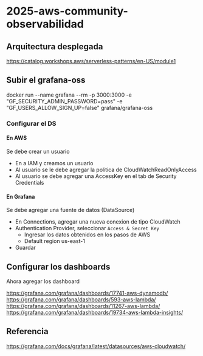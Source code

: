 # 2025-aws-community-observabilidad


## Arquitectura desplegada
https://catalog.workshops.aws/serverless-patterns/en-US/module1


## Subir el grafana-oss
docker run --name grafana --rm -p 3000:3000 -e "GF_SECURITY_ADMIN_PASSWORD=pass" -e "GF_USERS_ALLOW_SIGN_UP=false" grafana/grafana-oss

### Configurar el DS

#### En AWS
Se debe crear un usuario
- En a IAM y creamos un usuario
- Al usuario se le debe agregar la politica de CloudWatchReadOnlyAccess
- Al usuario se debe agregar una AccessKey en el tab de Security Credentials

#### En Grafana
Se debe agregar una fuente de datos (DataSource)
- En Connections, agregar una nueva conexion de tipo CloudWatch
- Authentication Provider, seleccionar `Access & Secret Key`
    - Ingresar los datos obtenidos en los pasos de AWS
    - Default region us-east-1
- Guardar


## Configurar los dashboards
Ahora agregar los dashboard

https://grafana.com/grafana/dashboards/17741-aws-dynamodb/
https://grafana.com/grafana/dashboards/593-aws-lambda/
https://grafana.com/grafana/dashboards/11267-aws-lambda/
https://grafana.com/grafana/dashboards/19734-aws-lambda-insights/

## Referencia
https://grafana.com/docs/grafana/latest/datasources/aws-cloudwatch/
